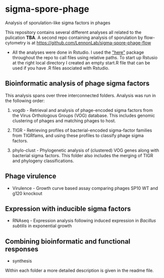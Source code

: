 # sigma-spore-phage
Analysis of sporulation-like sigma factors in phages

This repository contains several different analyses all related to the pulication **TBA**.
A second repo containing analysis of sporulation by flow-cytometry is at https://github.com/LennonLab/sigma-spore-phage-flow

* All the analyses were done in Rstudio. I used the ["here"](https://here.r-lib.org/) package throughout the repo to call files using relative paths. To start up Rstusio at the right local directory I created an empty start.R file that can be used if you have .R files asociated with Rstudio. 


## Bioinformatic analysis of phage sigma factors

This analysis spans over three interconnected folders. Analysis was run in the following order:  
1. vogdb -  Retrieval and analysis of phage-encoded sigma factors from the  Virus Orthologous Groups (VOG) database. This includes genomic clustering of phages and matching phages to host.

2. TIGR - Retrieving profiles of bacterial-encoded sigma-factor families from TIGRfams, and using these profiles to classify phage sigma factors. 
  
3. phylo-clust -   Phylogenetic analysis of (clustered) VOG genes along with bacterial sigma factors. This folder also includes the merging of TIGR and phylogeny classifications.


## Phage virulence
 * Virulence  - Growth curve based assay comparing phages SP10 WT and g120 knockout

## Expression with inducible sigma factors
 * RNAseq - Expression analysis following induced expression in *Bacillus subtilis* in exponential growth

## Combining bioinformatic and functional responses
 * synthesis

Within each folder a more detailed description is given in the readme file.
